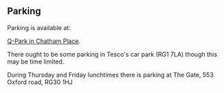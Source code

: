 ## Parking
Parking is available at:

[Q-Park in Chatham Place](http://www.q-park.co.uk/parking/reading/q-park-chatham-place).

There ought to be some parking in Tesco's car park (RG1 7LA) though this may be time limited.

During Thursday and Friday lunchtimes there is parking at The Gate, 553 Oxford road, RG30 1HJ